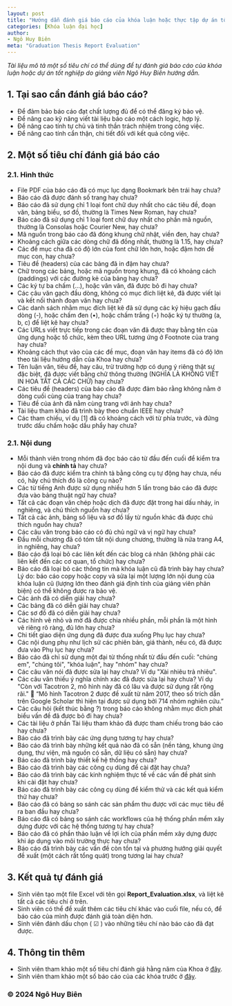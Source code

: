 ```yaml
---
layout: post
title: "Hướng dẫn đánh giá báo cáo của khóa luận hoặc thực tập dự án tốt nghiệp"
categories: [Khóa luận đại học]
author:
- Ngô Huy Biên
meta: "Graduation Thesis Report Evaluation"
---
```

_Tài liệu mô tả một số tiêu chí có thể dùng để tự đánh giá báo cáo của khóa luận hoặc dự án tốt nghiệp do giảng viên Ngô Huy Biên hướng dẫn._

## 1.	Tại sao cần đánh giá báo cáo?
* Để đảm bảo báo cáo đạt chất lượng đủ để có thể đăng ký bảo vệ.
* Để nâng cao kỹ năng viết tài liệu báo cáo một cách logic, hợp lý.
* Để nâng cao tính tự chủ và tinh thần trách nhiệm trong công việc.
*	Để nâng cao tính cẩn thận, chi tiết đối với kết quả công việc.

## 2.	Một số tiêu chí đánh giá báo cáo

### 2.1. Hình thức
* File PDF của báo cáo đã có mục lục dạng Bookmark bên trái hay chưa?
* Báo cáo đã được đánh số trang hay chưa?
* Báo cáo đã sử dụng chỉ 1 loại font chữ duy nhất cho các tiêu đề, đoạn văn, bảng biểu, sơ đồ, thường là Times New Roman, hay chưa?
* Báo cáo đã sử dụng chỉ 1 loại font chữ duy nhất cho phần mã nguồn, thường là Consolas hoặc Courier New, hay chưa?
* Mã nguồn trong báo cáo đã đóng khung chữ nhật, viền đen, hay chưa?
* Khoảng cách giữa các dòng chữ đã đồng nhất, thường là 1.15, hay chưa?
* Các đề mục cha đã có độ lớn của font chữ lớn hơn, hoặc đậm hơn đề mục con, hay chưa?
* Tiêu đề (headers) của các bảng đã in đậm hay chưa?
* Chữ trong các bảng, hoặc mã nguồn trong khung, đã có khoảng cách (paddings) với các đường kẻ của bảng hay chưa?
* Các ký tự ba chấm (…), hoặc vân vân, đã được bỏ đi hay chưa?
* Các câu văn gạch đầu dòng, không có mục đích liệt kê, đã được viết lại và kết nối thành đoạn văn hay chưa?
* Các danh sách nhằm mục đích liệt kê đã sử dụng các ký hiệu gạch đầu dòng (-), hoặc chấm đen (•), hoặc chấm trắng (◦) hoặc ký tự thường (a, b, c) để liệt kê hay chưa?
* Các URLs viết trực tiếp trong các đoạn văn đã được thay bằng tên của ứng dụng hoặc tổ chức, kèm theo URL tương ứng ở Footnote của trang hay chưa?
* Khoảng cách thụt vào của các đề mục, đoạn văn hay items đã có độ lớn theo tài liệu hướng dẫn của Khoa hay chưa?
* Tên luận văn, tiêu đề, hay câu, trừ trường hợp có dụng ý riêng thật sự đặc biệt, đã được viết bằng chữ thông thường (NGHĨA LÀ KHÔNG VIẾT IN HOA TẤT CẢ CÁC CHỮ) hay chưa?
* Các tiêu đề (headers) của báo cáo đã được đảm bảo rằng không nằm ở dòng cuối cùng của trang hay chưa?
* Tiêu đề của ảnh đã nằm cùng trang với ảnh hay chưa?
* Tài liệu tham khảo đã trình bày theo chuẩn IEEE hay chưa?
* Các tham chiếu, ví dụ [1] đã có khoảng cách với từ phía trước, và đứng trước dấu chấm hoặc dấu phẩy hay chưa?

### 2.1. Nội dung
* Mỗi thành viên trong nhóm đã đọc báo cáo từ đầu đến cuối để kiểm tra nội dung và **chính tả** hay chưa?
* Báo cáo đã được kiểm tra chính tả bằng công cụ tự động hay chưa, nếu có, hãy chú thích đó là công cụ nào?
* Các từ tiếng Anh được sử dụng nhiều hơn 5 lần trong báo cáo đã được đưa vào bảng thuật ngữ hay chưa?
* Tất cả các đoạn văn chép hoặc dịch đã được đặt trong hai dấu nháy, in nghiêng, và chú thích nguồn hay chưa?
* Tất cả các ảnh, bảng số liệu và sơ đồ lấy từ nguồn khác đã được chú thích nguồn hay chưa?
* Các câu văn trong báo cáo có đủ chủ ngữ và vị ngữ hay chưa?
* Đầu mỗi chương đã có tóm tắt nội dung chương, thường là nửa trang A4, in nghiêng, hay chưa?
* Báo cáo đã loại bỏ các liên kết đến các blog cá nhân (không phải các liên kết đến các cơ quan, tổ chức) hay chưa?
* Báo cáo đã loại bỏ các thông tin mà khóa luận cũ đã trình bày hay chưa? Lý do: báo cáo copy hoặc copy và sửa lại một lượng lớn nội dung của khóa luận cũ (lượng lớn theo đánh giá định tính của giảng viên phản biện) có thể không được ra bảo vệ.
* Các ảnh đã có diễn giải hay chưa?
* Các bảng đã có diễn giải hay chưa?
* Các sơ đồ đã có diễn giải hay chưa?
* Các hình vẽ nhỏ và mờ đã được chia nhiều phần, mỗi phần là một hình vẽ riêng rõ ràng, đủ lớn hay chưa?
* Chi tiết giao diện ứng dụng đã được đưa xuống Phụ lục hay chưa?
* Các nội dung phụ như lịch sử các phiên bản, giá thành, nếu có, đã được đưa vào Phụ lục hay chưa?
* Báo cáo đã chỉ sử dụng một đại từ thống nhất từ đầu đến cuối: "chúng em", "chúng tôi", "khóa luận", hay "nhóm" hay chưa?
* Các câu văn nói đã được sửa lại hay chưa? Ví dụ "Xài nhiêu trả nhiêu".
* Các câu văn thiếu ý nghĩa chính xác đã được sửa lại hay chưa? Ví dụ "Còn với Tacotron 2, mô hình này đã có lâu và được sử dụng rất rộng rãi."  “Mô hình Tacotron 2 được đề xuất từ năm 2017, theo số trích dẫn trên Google Scholar thì hiện tại được sử dụng bởi 714 nhóm nghiên cứu.”
* Các câu hỏi (kết thúc bằng ?) trong báo cáo không nhằm mục đích phát biểu vấn đề đã được bỏ đi hay chưa?
* Các tài liệu ở phần Tài liệu tham khảo đã được tham chiếu trong báo cáo hay chưa?
* Báo cáo đã trình bày các ứng dụng tương tự hay chưa?
* Báo cáo đã trình bày những kết quả nào đã có sẵn (nền tảng, khung ứng dụng, thư viện, mã nguồn có sẵn, dữ liệu có sẵn) hay chưa?
* Báo cáo đã trình bày thiết kế hệ thống hay chưa?
* Báo cáo đã trình bày các công cụ dùng để cài đặt hay chưa?
* Báo cáo đã trình bày các kinh nghiệm thực tế về các vấn đề phát sinh khi cài đặt hay chưa?
* Báo cáo đã trình bày các công cụ dùng để kiểm thử và các kết quả kiểm thử hay chưa?
* Báo cáo đã có bảng so sánh các sản phẩm thu được với các mục tiêu đề ra ban đầu hay chưa?
* Báo cáo đã có bảng so sánh các workflows của hệ thống phần mềm xây dựng được với các hệ thống tương tự hay chưa?
* Báo cáo đã có phần thảo luận về lợi ích của phần mềm xây dựng được khi áp dụng vào môi trường thực hay chưa?
* Báo cáo đã trình bày các vấn đề còn tồn tại và phương hướng giải quyết đề xuất (một cách rất tổng quát) trong tương lai hay chưa?

## 3.	Kết quả tự đánh giá
* Sinh viên tạo một file Excel với tên gọi **Report_Evaluation.xlsx**, và liệt kê tất cả các tiêu chí ở trên.
* Sinh viên có thể đề xuất thêm các tiêu chí khác vào cuối file, nếu có, để báo cáo của mình được đánh giá toàn diện hơn.
* Sinh viên đánh dấu chọn ( ☑ ) vào những tiêu chí nào báo cáo đã đạt được.

## 4.	Thông tin thêm
* Sinh viên tham khảo một số tiêu chí đánh giá hằng năm của Khoa ở <a target = "_blank" href = "https://bit.ly/3JECzJ6">đây</a>.
* Sinh viên tham khảo một số báo cáo của các khóa trước ở <a target = "_blank" href = "https://bit.ly/39wpi2U">đây</a>.

### &copy; 2024 Ngô Huy Biên
